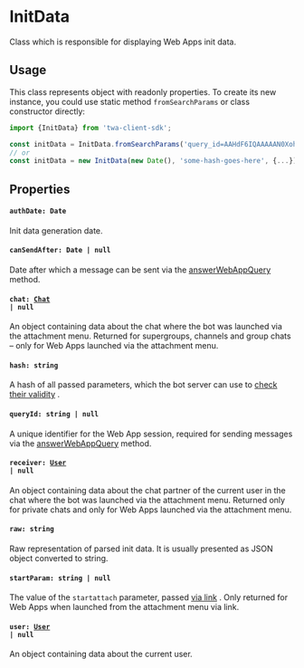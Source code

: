 # InitData

Class which is responsible for displaying Web Apps init data.

## Usage

This class represents object with readonly properties. To create its new
instance, you could use static method `fromSearchParams` or class constructor
directly:

```typescript
import {InitData} from 'twa-client-sdk';

const initData = InitData.fromSearchParams('query_id=AAHdF6IQAAAAAN0Xoh...');
// or
const initData = new InitData(new Date(), 'some-hash-goes-here', {...});
```

## Properties

#### `authDate: Date`

Init data generation date.

#### `canSendAfter: Date | null`

Date after which a message can be sent via
the [answerWebAppQuery](https://core.telegram.org/bots/api#answerwebappquery)
method.

#### <code>chat: [Chat](https://github.com/Telegram-Web-Apps/init-data-ts/blob/master/src/types.ts#L55) | null</code>

An object containing data about the chat where the bot was launched via the
attachment menu. Returned for supergroups, channels and group chats – only for
Web Apps launched via the attachment menu.

#### `hash: string`

A hash of all passed parameters, which the bot server can use
to [check their validity](https://core.telegram.org/bots/webapps#validating-data-received-via-the-web-app)
.

#### `queryId: string | null`

A unique identifier for the Web App session, required for sending messages via
the [answerWebAppQuery](https://core.telegram.org/bots/api#answerwebappquery)
method.

#### <code>receiver: [User](https://github.com/Telegram-Web-Apps/init-data-ts/blob/master/src/types.ts#L5) | null</code>

An object containing data about the chat partner of the current user in the chat
where the bot was launched via the attachment menu. Returned only for private
chats and only for Web Apps launched via the attachment menu.

#### `raw: string`

Raw representation of parsed init data. It is usually presented as JSON object
converted to string.

#### `startParam: string | null`

The value of the `startattach` parameter,
passed [via link](https://core.telegram.org/bots/webapps#adding-bots-to-the-attachment-menu)
. Only returned for Web Apps when launched from the attachment menu via link.

#### <code>user: [User](https://github.com/Telegram-Web-Apps/init-data-ts/blob/master/src/types.ts#L5) | null</code>

An object containing data about the current user.
